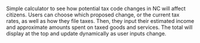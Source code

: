 Simple calculator to see how potential tax code changes in NC will affect citizens. Users can choose which proposed change, or the current tax rates, as well as how they file taxes. Then, they input their estimated income and approximate amounts spent on taxed goods and services. The total will display at the top and update dynamically as user inputs change. 
